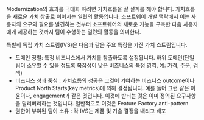 
Modernization의 효과를 극대화 하려면 가치흐름을 잘 설계를 해야 합니다. 가치흐름을 새로운 가치 창출로 이어지는 일련의 활동입니다. 소프트웨어 개발 맥락에서 이는 사용자의 요구와 필요를 발견하는 것부터 소프트웨어의 새로운 기능을 구축한 다음 사용자에게 제공하는 것까지 팀이 수행하는 일련의 활동을 의미한다. 

특별히 독립 가치 스트림(IVS)은 다음과 같은 주요 특징을 가진 가치 스트림입니다. 

- 도메인 정렬: 특정 비즈니스에서 가치를 창출하도록 설정됩니다. 하위 도메인(단일 팀이 소유할 수 있을 정도록 복잡성이 낮은 비즈니스의 특정 영역, 예: 가격, 주문, 검색)
- 비즈니스 성과 중심 : 가치흐름의 성공은 그것이 기여하는 비즈니스 outcome이나 Product North Starts(key metrics)에 의해 결정됨니다. 예를 들어 그런 같은 이윤이나, engagement과 같은 것입니다. 이것에 반되는 것은 이미 정의된 요구사항을 딜리버리하는 것입니다. 일반적으로 이것은 Feature Factory anti-pattern
- 권한이 부여된 팀이 소유 : 각 IVS는 제품 및 기술 결정을 내리고 배포
